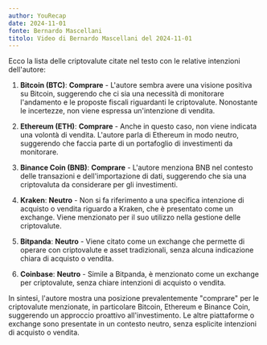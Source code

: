 ```yaml
---
author: YouRecap
date: 2024-11-01
fonte: Bernardo Mascellani
titolo: Video di Bernardo Mascellani del 2024-11-01
---
```

Ecco la lista delle criptovalute citate nel testo con le relative intenzioni dell'autore:

1. **Bitcoin (BTC)**: **Comprare** - L'autore sembra avere una visione positiva su Bitcoin, suggerendo che ci sia una necessità di monitorare l'andamento e le proposte fiscali riguardanti le criptovalute. Nonostante le incertezze, non viene espressa un'intenzione di vendita.

2. **Ethereum (ETH)**: **Comprare** - Anche in questo caso, non viene indicata una volontà di vendita. L'autore parla di Ethereum in modo neutro, suggerendo che faccia parte di un portafoglio di investimenti da monitorare.

3. **Binance Coin (BNB)**: **Comprare** - L'autore menziona BNB nel contesto delle transazioni e dell'importazione di dati, suggerendo che sia una criptovaluta da considerare per gli investimenti.

4. **Kraken**: **Neutro** - Non si fa riferimento a una specifica intenzione di acquisto o vendita riguardo a Kraken, che è presentato come un exchange. Viene menzionato per il suo utilizzo nella gestione delle criptovalute.

5. **Bitpanda**: **Neutro** - Viene citato come un exchange che permette di operare con criptovalute e asset tradizionali, senza alcuna indicazione chiara di acquisto o vendita.

6. **Coinbase**: **Neutro** - Simile a Bitpanda, è menzionato come un exchange per criptovalute, senza chiare intenzioni di acquisto o vendita.

In sintesi, l'autore mostra una posizione prevalentemente "comprare" per le criptovalute menzionate, in particolare Bitcoin, Ethereum e Binance Coin, suggerendo un approccio proattivo all'investimento. Le altre piattaforme o exchange sono presentate in un contesto neutro, senza esplicite intenzioni di acquisto o vendita.

